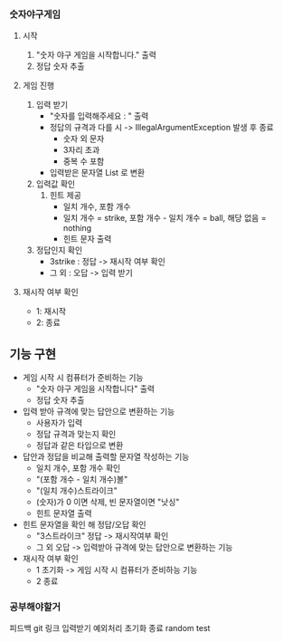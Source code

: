 ### 숫자야구게임  

1. 시작
   1. "숫자 야구 게임을 시작합니다." 출력
   2. 정답 숫자 추출

2. 게임 진행
   1. 입력 받기
      * "숫자를 입력해주세요 : " 출력
      * 정답의 규격과 다를 시 -> IllegalArgumentException 발생 후 종료
         * 숫자 외 문자
         * 3자리 초과
         * 중복 수 포함
      * 입력받은 문자열 List<Integer> 로 변환
   2. 입력값 확인 
      1. 힌트 제공
          * 일치 개수, 포함 개수
          * 일치 개수 = strike, 포함 개수 - 일치 개수 = ball, 해당 없음 = nothing
          * 힌트 문자 출력
   3. 정답인지 확인
       * 3strike : 정답 -> 재시작 여부 확인
       * 그 외 : 오답 -> 입력 받기
 
3. 재시작 여부 확인
   * 1: 재시작
   * 2: 종료



## 기능 구현
* 게임 시작 시 컴퓨터가 준비하는 기능
  * "숫자 야구 게임을 시작합니다" 출력
  * 정답 숫자 추출
* 입력 받아 규격에 맞는 답안으로 변환하는 기능
  * 사용자가 입력
  * 정답 규격과 맞는지 확인
  * 정답과 같은 타입으로 변환
* 답안과 정답을 비교해 출력할 문자열 작성하는 기능
  * 일치 개수, 포함 개수 확인
  * "(포함 개수 - 일치 개수)볼"
  * "(일치 개수)스트라이크"
  * (숫자)가 0 이면 삭제, 빈 문자열이면 "낫싱"
  * 힌트 문자열 출력
* 힌트 문자열을 확인 해 정답/오답 확인
  * "3스트라이크" 정답 -> 재시작여부 확인
  * 그 외 오답 -> 입력받아 규격에 맞는 답안으로 변환하는 기능
* 재시작 여부 확인
  * 1 초기화 -> 게임 시작 시 컴퓨터가 준비하능 기능
  * 2 종료



### 공부해야할거
피드백 git 링크
입력받기
예외처리
초기화
종료
random
test
